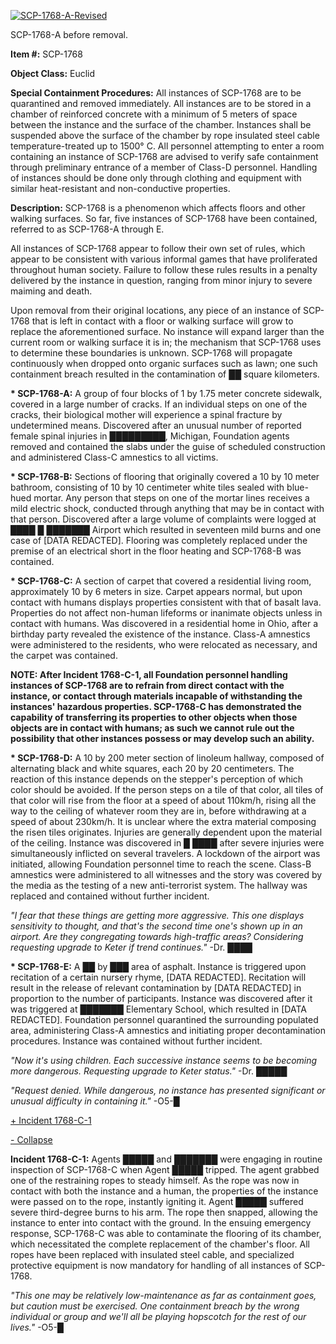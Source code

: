 [![SCP-1768-A-Revised](http://scp-wiki.wdfiles.com/local--resized-images/scp-1768/SCP-1768-A-Revised/medium.jpg)](http://scp-wiki.wdfiles.com/local--files/scp-1768/SCP-1768-A-Revised)

SCP-1768-A before removal.

**Item #:** SCP-1768

**Object Class:** Euclid

**Special Containment Procedures:** All instances of SCP-1768 are to be quarantined and removed immediately. All instances are to be stored in a chamber of reinforced concrete with a minimum of 5 meters of space between the instance and the surface of the chamber. Instances shall be suspended above the surface of the chamber by rope insulated steel cable temperature-treated up to 1500° C. All personnel attempting to enter a room containing an instance of SCP-1768 are advised to verify safe containment through preliminary entrance of a member of Class-D personnel. Handling of instances should be done only through clothing and equipment with similar heat-resistant and non-conductive properties.

**Description:** SCP-1768 is a phenomenon which affects floors and other walking surfaces. So far, five instances of SCP-1768 have been contained, referred to as SCP-1768-A through E.

All instances of SCP-1768 appear to follow their own set of rules, which appear to be consistent with various informal games that have proliferated throughout human society. Failure to follow these rules results in a penalty delivered by the instance in question, ranging from minor injury to severe maiming and death.

Upon removal from their original locations, any piece of an instance of SCP-1768 that is left in contact with a floor or walking surface will grow to replace the aforementioned surface. No instance will expand larger than the current room or walking surface it is in; the mechanism that SCP-1768 uses to determine these boundaries is unknown. SCP-1768 will propagate continuously when dropped onto organic surfaces such as lawn; one such containment breach resulted in the contamination of ██ square kilometers.

**\* SCP-1768-A:** A group of four blocks of 1 by 1.75 meter concrete sidewalk, covered in a large number of cracks. If an individual steps on one of the cracks, their biological mother will experience a spinal fracture by undetermined means. Discovered after an unusual number of reported female spinal injuries in █████████, Michigan, Foundation agents removed and contained the slabs under the guise of scheduled construction and administered Class-C amnestics to all victims.

**\* SCP-1768-B:** Sections of flooring that originally covered a 10 by 10 meter bathroom, consisting of 10 by 10 centimeter white tiles sealed with blue-hued mortar. Any person that steps on one of the mortar lines receives a mild electric shock, conducted through anything that may be in contact with that person. Discovered after a large volume of complaints were logged at ████ █ ███████ Airport which resulted in seventeen mild burns and one case of \[DATA REDACTED\]. Flooring was completely replaced under the premise of an electrical short in the floor heating and SCP-1768-B was contained.

**\* SCP-1768-C:** A section of carpet that covered a residential living room, approximately 10 by 6 meters in size. Carpet appears normal, but upon contact with humans displays properties consistent with that of basalt lava. Properties do not affect non-human lifeforms or inanimate objects unless in contact with humans. Was discovered in a residential home in Ohio, after a birthday party revealed the existence of the instance. Class-A amnestics were administered to the residents, who were relocated as necessary, and the carpet was contained.

**NOTE: After Incident 1768-C-1, all Foundation personnel handling instances of SCP-1768 are to refrain from direct contact with the instance, or contact through materials incapable of withstanding the instances' hazardous properties. SCP-1768-C has demonstrated the capability of transferring its properties to other objects when those objects are in contact with humans; as such we cannot rule out the possibility that other instances possess or may develop such an ability.**

**\* SCP-1768-D:** A 10 by 200 meter section of linoleum hallway, composed of alternating black and white squares, each 20 by 20 centimeters. The reaction of this instance depends on the stepper's perception of which color should be avoided. If the person steps on a tile of that color, all tiles of that color will rise from the floor at a speed of about 110km/h, rising all the way to the ceiling of whatever room they are in, before withdrawing at a speed of about 230km/h. It is unclear where the extra material composing the risen tiles originates. Injuries are generally dependent upon the material of the ceiling. Instance was discovered in █ ████ after severe injuries were simultaneously inflicted on several travelers. A lockdown of the airport was initiated, allowing Foundation personnel time to reach the scene. Class-B amnestics were administered to all witnesses and the story was covered by the media as the testing of a new anti-terrorist system. The hallway was replaced and contained without further incident.

_"I fear that these things are getting more aggressive. This one displays sensitivity to thought, and that's the second time one's shown up in an airport. Are they congregating towards high-traffic areas? Considering requesting upgrade to Keter if trend continues."_ -Dr. ████

**\* SCP-1768-E:** A ██ by ███ area of asphalt. Instance is triggered upon recitation of a certain nursery rhyme, \[DATA REDACTED\]. Recitation will result in the release of relevant contamination by \[DATA REDACTED\] in proportion to the number of participants. Instance was discovered after it was triggered at ███████ Elementary School, which resulted in \[DATA REDACTED\]. Foundation personnel quarantined the surrounding populated area, administering Class-A amnestics and initiating proper decontamination procedures. Instance was contained without further incident.

_"Now it's using children. Each successive instance seems to be becoming more dangerous. Requesting upgrade to Keter status."_ -Dr. █████

_"Request denied. While dangerous, no instance has presented significant or unusual difficulty in containing it."_ -O5-█

[+ Incident 1768-C-1](javascript:;)

[\- Collapse](javascript:;)

**Incident 1768-C-1:** Agents █████ and ███████ were engaging in routine inspection of SCP-1768-C when Agent █████ tripped. The agent grabbed one of the restraining ropes to steady himself. As the rope was now in contact with both the instance and a human, the properties of the instance were passed on to the rope, instantly igniting it. Agent █████ suffered severe third-degree burns to his arm. The rope then snapped, allowing the instance to enter into contact with the ground. In the ensuing emergency response, SCP-1768-C was able to contaminate the flooring of its chamber, which necessitated the complete replacement of the chamber's floor. All ropes have been replaced with insulated steel cable, and specialized protective equipment is now mandatory for handling of all instances of SCP-1768.

_"This one may be relatively low-maintenance as far as containment goes, but caution must be exercised. One containment breach by the wrong individual or group and we'll all be playing hopscotch for the rest of our lives."_ -O5-█